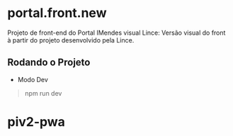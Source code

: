 # portal.front.new
Projeto de front-end do Portal IMendes visual Lince: Versão visual do front à partir do projeto desenvolvido pela Lince.

## Rodando o Projeto 
- Modo Dev
> npm run dev
# piv2-pwa
